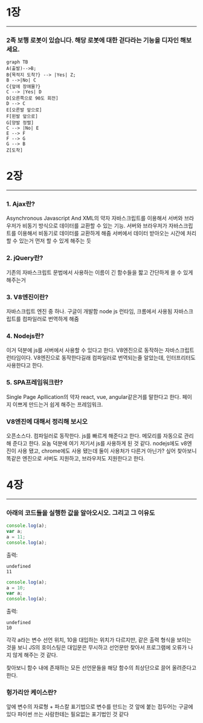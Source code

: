 
# 1장
***
### 2족 보행 로봇이 있습니다. 해당 로봇에 대한 걷다라는 기능을 디자인 해보세요.

```mermaid
graph TB
A(출발)-->B;
B{목적지 도착?} --> |Yes| Z;
B -->|No| C
C{앞에 장애물?}
C --> |Yes| D
D[오른쪽으로 90도 회전]
D --> C
E[오른발 앞으로]
F[왼발 앞으로]
G[양발 정렬]
C --> |No| E
E --> F
F --> G
G --> B
Z[도착]
```

# 2장
***
### 1. Ajax란?
Asynchronous Javascript And XML의 약자
자바스크립트를 이용해서 서버와 브라우저가 비동기 방식으로 데이터를 교환할 수 있는 기능.
서버와 브라우저가 자바스크립트를 이용해서 비동기로 데이터를 교환하게 해줌
서버에서 데이터 받아오는 시간에 처리할 수 있는거 먼저 할 수 있게 해주는 듯

### 2. jQuery란?
기존의 자바스크립트 문법에서 사용하는 이름이 긴 함수들을 짧고 간단하게 쓸 수 있게 해주는거

### 3. V8엔진이란?
자바스크립트 엔진 중 하나.
구글이 개발함
node js 런타임, 크롬에서 사용됨
자바스크립트를 컴파일러로 번역하게 해줌

### 4. Nodejs란?
이거 덕분에 js를 서버에서 사용할 수 있다고 한다.
V8엔진으로 동작하는 자바스크립트 런타임이다.
V8엔진으로 동작한다길래 컴파일러로 번역되는줄 알았는데, 인터프리터도 사용한다고 한다.

### 5. SPA프레임워크란?
Single Page Apllication의 약자
react, vue, angular같은거를 말한다고 한다.
페이지 이쁘게 만드는거 쉽게 해주는 프레임워크.

### V8엔진에 대해서 정리해 보시오
오픈소스다.
컴파일러로 동작한다.
js를 빠르게 해준다고 한다.
메모리를 자동으로 관리해 준다고 한다. 
요놈 덕분에 여기 저기서 js를 사용하게 된 것 같다.
nodejs에도 v8엔진이 사용 됐고, chrome에도 사용 됐는데 둘이 사용처가 다른거 아닌가? 싶어 찾아보니 똑같은 엔진으로 서버도 지원하고, 브라우저도 지원한다고 한다.


# 4장
***
### 아래의 코드들을 실행한 값을 알아오시오. 그리고 그 이유도


```javascript
console.log(a);
var a;
a = 11;
console.log(a);
```

출력:
```console : 
undefined
11 
```

```javascript
console.log(a);
a = 10;
var a;
console.log(a);
```
출력:
```console : 
undefined
10
```

각각 a라는 변수 선언 위치, 10을 대입하는 위치가 다르지만, 같은 출력 형식을 보이는 것을 보니 JS의 호이스팅은 대입문은 무시하고 선언문만 찾아서 프로그램에 오류가 나지 않게 해주는 것 같다.

찾아보니 함수 내에 존재하는 모든 선언문들을 해당 함수의 최상단으로 끌어 올려준다고 한다.
### 헝가리안 케이스란?

앞에 변수의 자료형 + 파스칼 표기법으로 변수를 만드는 것
앞에 붙는 접두어는 구글에 있다
파이썬 쓰는 사람한테는 필요없는 표기법인 것 같다
